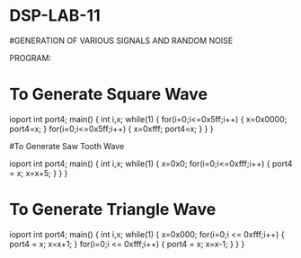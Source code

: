 # DSP-LAB-11
#GENERATION OF VARIOUS SIGNALS AND RANDOM 
NOISE

PROGRAM:

# To  Generate  Square  Wave
 
 ioport int port4; 
main() 
{ 
int i,x; 
while(1) 
{ 
for(i=0;i<=0x5ff;i++) 
{ 
x=0x0000; 
port4=x; 
} 
for(i=0;i<=0x5ff;i++) 
{ 
x=0xfff; 
port4=x; 
} 
} 
} 

#To Generate  Saw Tooth Wave

 ioport int port4; 
main() 
{ 
int i,x; 
while(1) 
{ 
x=0x0; 
for(i=0;i<=0xfff;i++) 
{ 
port4 = x; 
x=x+5; 
} 
} 
} 

# To  Generate  Triangle  Wave

 ioport int port4; 
main() 
{ 
int i,x; 
while(1) 
{ 
x=0x000; 
for(i=0;i <= 0xfff;i++) 
{ 
port4 = x; 
x=x+1; 
} 
for(i=0;i <= 0xfff;i++) 
{ 
port4 = x; 
x=x-1; 
} 
} 
}
